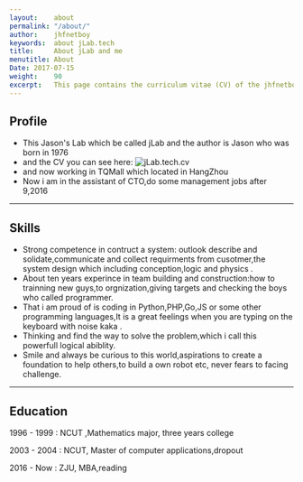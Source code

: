 ```yaml
---
layout:    about
permalink: "/about/"
author:    jhfnetboy
keywords:  about jLab.tech
title:     About jLab and me
menutitle: About
Date: 2017-07-15
weight:    90
excerpt:   This page contains the curriculum vitae (CV) of the jhfnetboy.
---
```


## Profile

+ This Jason's Lab which be called jLab and the author is Jason who was born in 1976
+ and the CV you can see here:
![jLab.tech.cv](/assets/jhfnetboy.jpg)
+  and now working in TQMall which located in HangZhou
+ Now i am in the assistant of CTO,do some management jobs after 9,2016
---

## Skills

- Strong competence in contruct a system: outlook describe and solidate,communicate and collect requirments from cusotmer,the system design which including conception,logic and physics .
- About ten years experince in team building and construction:how to trainning new guys,to orgnization,giving targets and checking the boys who called programmer.
- That i am proud of  is coding in Python,PHP,Go,JS or some other programming languages,It is a great feelings when you are typing on the keyboard with noise kaka .
- Thinking and find the way to solve the problem,which i call this powerfull logical abiblity.
- Smile and always be curious to this world,aspirations to create a foundation to help others,to build a own robot etc, never fears to facing challenge.

---

## Education

1996 - 1999
: NCUT ,Mathematics major, three years college

2003 - 2004
: NCUT, Master of computer applications,dropout

2016 - Now
: ZJU, MBA,reading  
